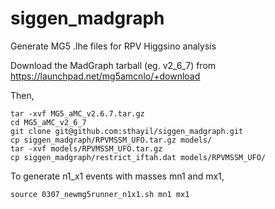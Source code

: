 # siggen_madgraph
Generate MG5 .lhe files for RPV Higgsino analysis 

Download the MadGraph tarball (eg. v2_6_7) from https://launchpad.net/mg5amcnlo/+download 

Then,
```
tar -xvf MG5_aMC_v2.6.7.tar.gz 
cd MG5_aMC_v2_6_7
git clone git@github.com:sthayil/siggen_madgraph.git
cp siggen_madgraph/RPVMSSM_UFO.tar.gz models/
tar -xvf models/RPVMSSM_UFO.tar.gz
cp siggen_madgraph/restrict_iftah.dat models/RPVMSSM_UFO/
```

To generate n1_x1 events with masses mn1 and mx1,
```
source 0307_newmg5runner_n1x1.sh mn1 mx1
```
